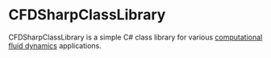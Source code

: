 ﻿
# CFDSharpClassLibrary

CFDSharpClassLibrary is a simple C# class library for various
[computational fluid dynamics](https://en.wikipedia.org/wiki/Computational_fluid_dynamics) applications.